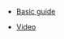 - [Basic guide](https://medium.com/@stowball/a-dummys-guide-to-redux-and-thunk-in-react-d8904a7005d3)

- [Video](https://www.youtube.com/watch?v=0ix_QLPkYhI)
